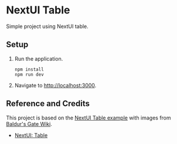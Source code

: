 # NextUI Table

Simple project using NextUI table.

## Setup

1. Run the application.

   ```shell
   npm install
   npm run dev
   ```

1. Navigate to <http://localhost:3000>.

## Reference and Credits

This project is based on the [NextUI Table example](https://nextui.org/docs/components/table#custom-cells) with 
images from [Baldur's Gate Wiki](https://bg3.wiki/).

* [NextUI: Table](https://nextui.org/docs/components/table)
